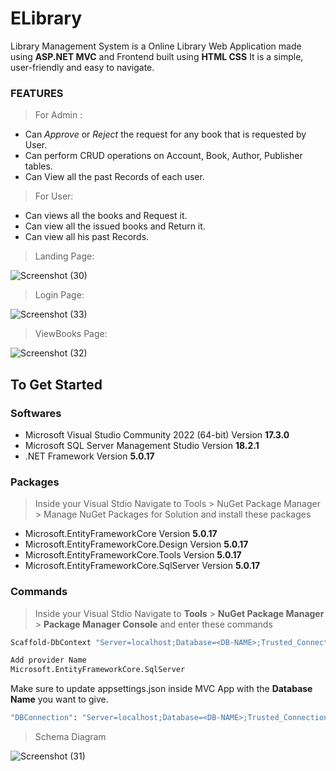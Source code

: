 # ELibrary

Library Management System is a Online Library Web Application made using **ASP.NET MVC** and Frontend built using **HTML CSS**  It is a simple, user-friendly and easy to navigate.

### FEATURES
> For Admin :
* Can *Approve* or *Reject* the request for any book that is requested by User.
* Can perform CRUD operations on Account, Book, Author, Publisher tables.
* Can View all the past Records of each user.

> For User:
* Can views all the books and Request it.
* Can view all the issued books and Return it.
* Can view all his past Records.

> Landing Page:

![Screenshot (30)](https://user-images.githubusercontent.com/57533030/184601500-1dc9e7bb-860d-4f9d-8bbd-9e1f878eecce.png)

> Login Page:

![Screenshot (33)](https://user-images.githubusercontent.com/57533030/184601730-45868f59-d701-44a5-8299-99d10ff1e6eb.png)

> ViewBooks Page:

![Screenshot (32)](https://user-images.githubusercontent.com/57533030/184602001-10f6c1ea-c737-4000-9956-ee1944062613.png)

## To Get Started 

### Softwares
* Microsoft Visual Studio Community 2022 (64-bit) Version **17.3.0**
* Microsoft SQL Server Management Studio Version **18.2.1**
* .NET Framework Version **5.0.17**

### Packages
>Inside your Visual Stdio Navigate to Tools > NuGet Package Manager > Manage NuGet Packages for Solution and install these packages

* Microsoft.EntityFrameworkCore Version **5.0.17**
* Microsoft.EntityFrameworkCore.Design Version **5.0.17**
* Microsoft.EntityFrameworkCore.Tools Version **5.0.17**
* Microsoft.EntityFrameworkCore.SqlServer Version **5.0.17**

### Commands
> Inside your Visual Stdio Navigate to 
**Tools** > **NuGet Package Manager** > **Package Manager Console**
and enter these commands
```sh
Scaffold-DbContext "Server=localhost;Database=<DB-NAME>;Trusted_Connection=True;"-OutputDir Models (To scaffold All Database tables in your MVC Application)
```
```sh
Add provider Name
Microsoft.EntityFrameworkCore.SqlServer
```
Make sure to update appsettings.json  inside MVC App with the **Database Name** you want to give.
```sh
"DBConnection": "Server=localhost;Database=<DB-NAME>;Trusted_Connection=True"
```

> Schema Diagram

![Screenshot (31)](https://user-images.githubusercontent.com/57533030/184603854-65f1fbfb-c8c5-4a45-b88f-2d281031e8bb.png)

